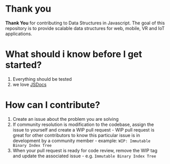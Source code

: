 # Thank you
**Thank You** for contributing to Data Structures in Javascript. The goal of this repository is to provide scalable data structures for web, mobile, VR and IoT applications.

# What should i know before I get started?
  1. Everything should be tested
  2. we love [JSDocs](http://usejsdoc.org/)

# How can I contribute?
  1. Create an issue about the problem you are solving
  2. If community resolution is modification to the codebase, assign the issue to yourself and create a WIP pull request
    - WIP pull request is great for other contributors to know this particular issue is in development by a community member
    - example: `WIP: Immutable Binary Index Tree `
  3. When your pull request is ready for code review, remove the WIP tag and update the associated issue
    - e.g. `Immutable Binary Index Tree`
